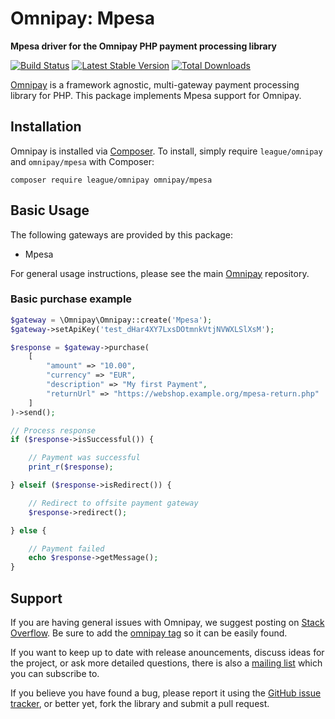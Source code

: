 # Omnipay: Mpesa

**Mpesa driver for the Omnipay PHP payment processing library**

[![Build Status](https://travis-ci.org/thephpleague/omnipay-mpesa.png?branch=master)](https://travis-ci.org/thephpleague/omnipay-mpesa)
[![Latest Stable Version](https://poser.pugx.org/omnipay/mpesa/version.png)](https://packagist.org/packages/omnipay/mpesa)
[![Total Downloads](https://poser.pugx.org/omnipay/mpesa/d/total.png)](https://packagist.org/packages/omnipay/mpesa)

[Omnipay](https://github.com/thephpleague/omnipay) is a framework agnostic, multi-gateway payment
processing library for PHP. This package implements Mpesa support for Omnipay.

## Installation

Omnipay is installed via [Composer](http://getcomposer.org/). To install, simply require `league/omnipay` and `omnipay/mpesa` with Composer:

```
composer require league/omnipay omnipay/mpesa
```

## Basic Usage

The following gateways are provided by this package:

* Mpesa

For general usage instructions, please see the main [Omnipay](https://github.com/thephpleague/omnipay)
repository.

### Basic purchase example

```php
$gateway = \Omnipay\Omnipay::create('Mpesa');  
$gateway->setApiKey('test_dHar4XY7LxsDOtmnkVtjNVWXLSlXsM');

$response = $gateway->purchase(
    [
        "amount" => "10.00",
        "currency" => "EUR",
        "description" => "My first Payment",
        "returnUrl" => "https://webshop.example.org/mpesa-return.php"
    ]
)->send();

// Process response
if ($response->isSuccessful()) {

    // Payment was successful
    print_r($response);

} elseif ($response->isRedirect()) {

    // Redirect to offsite payment gateway
    $response->redirect();

} else {

    // Payment failed
    echo $response->getMessage();
}
```


## Support

If you are having general issues with Omnipay, we suggest posting on
[Stack Overflow](http://stackoverflow.com/). Be sure to add the
[omnipay tag](http://stackoverflow.com/questions/tagged/omnipay) so it can be easily found.

If you want to keep up to date with release anouncements, discuss ideas for the project,
or ask more detailed questions, there is also a [mailing list](https://groups.google.com/forum/#!forum/omnipay) which
you can subscribe to.

If you believe you have found a bug, please report it using the [GitHub issue tracker](https://github.com/thephpleague/omnipay-mpesa/issues),
or better yet, fork the library and submit a pull request.
